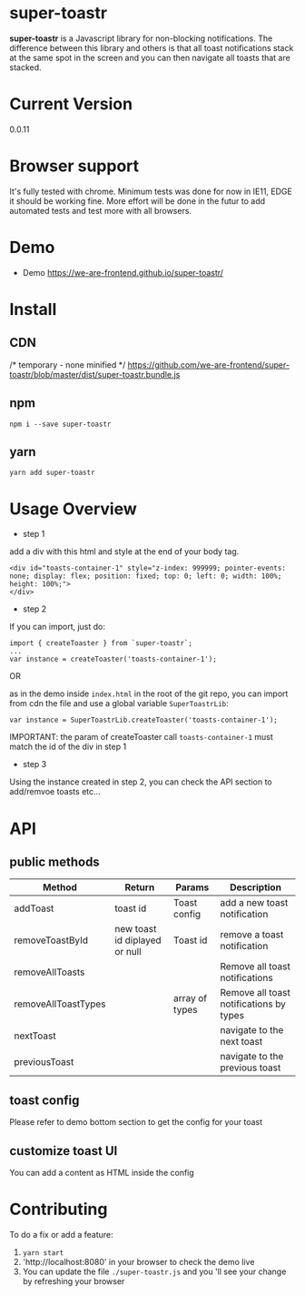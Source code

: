 # super-toastr
**super-toastr** is a Javascript library for non-blocking notifications.
The difference between this library and others is that all toast notifications 
stack at the same spot in the screen and you can then navigate all toasts that are stacked.

# Current Version
0.0.11

# Browser support
It's fully tested with chrome. Minimum tests was done for now in IE11, EDGE it should be working fine.
More effort will be done in the futur to add automated tests and test more with all browsers.

# Demo
- Demo https://we-are-frontend.github.io/super-toastr/

# Install

## CDN
/* temporary - none minified */
https://github.com/we-are-frontend/super-toastr/blob/master/dist/super-toastr.bundle.js

## npm
```
npm i --save super-toastr
```

## yarn
```
yarn add super-toastr
```

# Usage Overview
- step 1

add a div with this html and style at the end of your body tag.
```
<div id="toasts-container-1" style="z-index: 999999; pointer-events: none; display: flex; position: fixed; top: 0; left: 0; width: 100%; height: 100%;">
</div>
```

- step 2

If you can import, just do:
```
import { createToaster } from `super-toastr`;
...
var instance = createToaster('toasts-container-1');
```

OR 

as in the demo inside `index.html` in the root of the git repo, you can import from cdn the file and use a global variable `SuperToastrLib`: 

```
var instance = SuperToastrLib.createToaster('toasts-container-1');
```

IMPORTANT: the param of createToaster call `toasts-container-1` must match the id of the div in step 1

- step 3

Using the instance created in step 2, you can check the API section to add/remvoe toasts etc...

# API

## public methods

| Method            | Return                         | Params           | Description                                                                                                                                     |
| ----------------- | ------------------------------ | ----------------- | ----------------------------------------------------------------------------------------------------------------------------------------------- |
| addToast          | toast id                      | Toast config             | add a new toast notification                                |                                                                                                                     |
| removeToastById   | new toast id diplayed or null                         | Toast id              | remove a toast notification                                                                                                             |
| removeAllToasts   |                          |               | Remove all toast notifications                                                                                                    |
| removeAllToastTypes   |                          |     array of types          | Remove all toast notifications by types                                                                                                |
| nextToast         |                                |                   | navigate to the next toast     
| previousToast     |                                |                   | navigate to the previous toast   

## toast config 
Please refer to demo bottom section to get the config for your toast

## customize toast UI
You can add a content as HTML inside the config

# Contributing
To do a fix or add a feature:
1. ``` yarn start ```
2. 'http://localhost:8080' in your browser to check the demo live
3. You can update the file `./super-toastr.js` and  you 'll see your change by refreshing your browser

